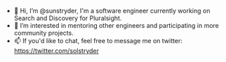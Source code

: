 - 👋 Hi, I’m @sunstryder, I'm a software engineer currently working on Search and Discovery for Pluralsight.
- 👀 I’m interested in mentoring other engineers and participating in more community projects.
- 📫 If you'd like to chat, feel free to message me on twitter: https://twitter.com/solstryder


<!---
sunstryder/sunstryder is a ✨ special ✨ repository because its `README.md` (this file) appears on your GitHub profile.
You can click the Preview link to take a look at your changes.
--->
